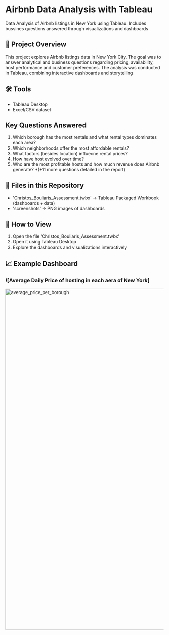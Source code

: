 # Airbnb Data Analysis with Tableau
Data Analysis of Airbnb listings in New York using Tableau. Includes bussines questions answered through visualizations and dashboards
## 📌 Project Overview
This project explores Airbnb listings data in New York City.
The goal was to answer analytical and business questions regarding pricing, availability, host performance and customer preferences.
The analysis was conducted in Tableau, combining interactive dashboards and storytelling
## 🛠 Tools
- Tableau Desktop
- Excel/CSV dataset
## Key Questions Answered
1. Which borough has the most rentals and what rental types dominates each area?
2. Which neighborhoods offer the most affordable rentals?
3. What factors (besides location) influecne rental prices?
4. How have host evolved over time?
5. Who are the most profitable hosts and how much revenue does Airbnb generate?
*(+11 more questions detailed in the report)
## 📂 Files in this Repository 
- 'Christos_Bouliaris_Assessment.twbx' -> Tableau Packaged Workbook (dashboards + data)
- 'screenshots' -> PNG images of dashboards
## 🚀 How to View
1. Open the file 'Christos_Bouliaris_Assessment.twbx'
2. Open it using Tableau Desktop
3. Explore the dashboards and visualizations interactively
## 📈 Εxample Dashboard
### ![Average Daily Price of hosting in each aera of New York]
<img width="1920" height="1080" alt="average_price_per_borough" src="https://github.com/user-attachments/assets/f9bf3f3d-16fe-4b80-87d5-3e011be62130" />


